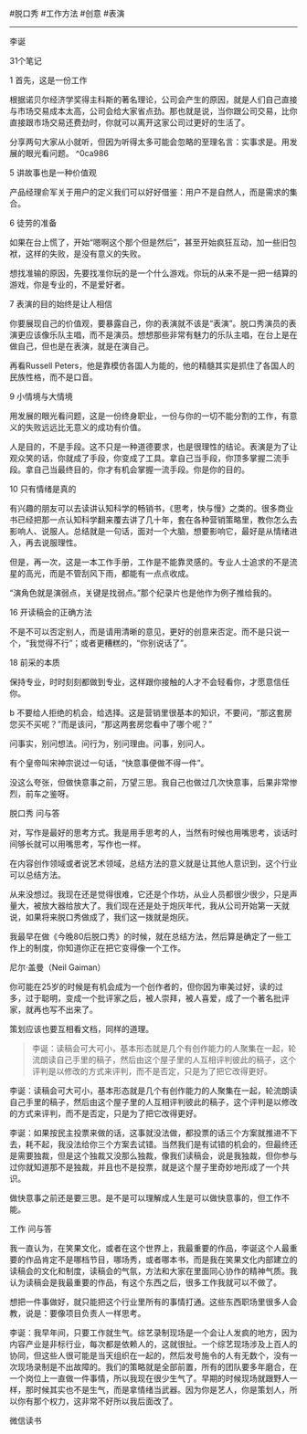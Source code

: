 #脱口秀 #工作方法 #创意 #表演

---

李诞

31个笔记

1 首先，这是一份工作

根据诺贝尔经济学奖得主科斯的著名理论，公司会产生的原因，就是人们自己直接与市场交易成本太高，公司会给大家省点劲。那也就是说，当你跟公司交易，比你直接跟市场交易还费劲时，你就可以离开这家公司过更好的生活了。

分享两句大家从小就听，但因为听得太多可能会忽略的至理名言：实事求是。用发展的眼光看问题。 ^0ca986

5 讲故事也是一种价值观

产品经理俞军关于用户的定义我们可以好好借鉴：用户不是自然人，而是需求的集合。

6 徒劳的准备

如果在台上慌了，开始“嗯啊这个那个但是然后”，甚至开始疯狂互动，加一些旧包袱，这样的失败，是没有意义的失败。

想找准输的原因，先要找准你玩的是一个什么游戏。你玩的从来不是一把一结算的游戏，你是专业的，不是爱好者。

7 表演的目的始终是让人相信

你要展现自己的价值观，要暴露自己，你的表演就不该是“表演”。脱口秀演员的表演更应该像乐队主唱，而不是演员。想想那些非常有魅力的乐队主唱，在台上是在做自己，但也是在表演，就是在演自己。

再看Russell Peters，他是靠模仿各国人为能的，他的精髓其实是抓住了各国人的民族性格，而不是口音。

9 小情境与大情境

用发展的眼光看问题，这是一份终身职业，一份与你的一切不能分割的工作，有意义的失败远远比无意义的成功有价值。

人是目的，不是手段。这不只是一种道德要求，也是很理性的结论。表演是为了让观众笑的话，你就成了手段，你变成了工具。拿自己当手段，你顶多掌握二流手段。拿自己当最终目的，你才有机会掌握一流手段。你是你的目的。

10 只有情绪是真的

有兴趣的朋友可以去读讲认知科学的畅销书，《思考，快与慢》之类的。很多商业书已经把那一点认知科学翻来覆去讲了几十年，套在各种营销策略里，教你怎么去影响人、说服人。总结就是一句话，面对一个大脑，想要影响它，最好是从情绪进入，再去说服理性。

但是，再一次，这是一本工作手册，工作是不能靠灵感的。专业人士追求的不是流星的高光，而是不管刮风下雨，都能有一点点收成。

“演角色就是演弱点，关键是找弱点。”那个纪录片也是他作为例子推给我的。

16 开读稿会的正确方法

不是不可以否定别人，而是请用清晰的意见，更好的创意来否定。而不是只说一个，“我觉得不行”；或者更糟糕的，“你别说话了”。

18 前采的本质

保持专业，时时刻刻都做到专业，这样跟你接触的人才不会轻看你，才愿意信任你。

b 不要给人拒绝的机会，给选择。这是营销里很基本的知识，不要问，“那这套房您买不买呢？”而是该问，“那这两套房您看中了哪个呢？”

问事实，别问想法。问行为，别问理由。问事，别问人。

有个皇帝叫宋神宗说过一句话，“快意事便做不得一件”。

没这么夸张，但做快意事之前，万望三思。我自己也做过几次快意事，后果非常惨烈，前车之鉴呀。

脱口秀 问与答

对，写作是最好的思考方式。我是用手思考的人，当然有时候也用嘴思考，谈话时间够长就可以用嘴思考，写作也一样。

在内容创作领域或者说艺术领域，总结方法的意义就是让其他人意识到，这个行业可以总结方法。

从来没想过。我现在还是觉得很难，它还是个作坊，从业人员都很少很少，只是声量大，被放大器给放大了。我们现在还是处于炮灰年代，我从公司开始第一天就说，如果将来脱口秀做成了，我们这一拨就是炮灰。

我最早在做《今晚80后脱口秀》的时候，就在总结方法，然后算是确定了一些工作上的制度，你知道你正在把它变得像一个工作。

尼尔·盖曼（Neil Gaiman）

你可能在25岁的时候是有机会成为一个创作者的，但你因为审美过好，读的过多，过于聪明，变成一个批评家之后，被人崇拜，被人喜爱，成了一个著名批评家，就再也写不出来了。

策划应该也要互相看文档，同样的道理。

> 李诞：读稿会可大可小，基本形态就是几个有创作能力的人聚集在一起，轮流朗读自己手里的稿子，然后由这个屋子里的人互相评判彼此的稿子，这个评判是以修改的方式来评判，而不是否定，只是为了把它改得更好。

李诞：读稿会可大可小，基本形态就是几个有创作能力的人聚集在一起，轮流朗读自己手里的稿子，然后由这个屋子里的人互相评判彼此的稿子，这个评判是以修改的方式来评判，而不是否定，只是为了把它改得更好。

李诞：如果按民主投票来做的话，这事就没法做，都投票的话三个方案就推进不下去，耗不起，我没法给你三个方案去试错。当然我们是有试错的机会的，但最终还是需要独裁，但是这个独裁又没那么独裁，像我们读稿会，说是我独裁，但你参与过你就知道那不是独裁，并且也不是投票，就是这个屋子里奇妙地形成了一个共识。

做快意事之前还是要三思。是不是可以理解成人生是可以做快意事的，但工作不能。

工作 问与答

我一直认为，在笑果文化，或者在这个世界上，我最重要的作品，李诞这个人最重要的作品肯定不是哪档节目，哪场秀，或者哪本书，而是我在笑果文化内部建立的读稿会的文化和制度，读稿会的气氛，方法和大家在里面同心协作的精神气质。我认为读稿会是我最重要的作品，有这个东西之后，很多工作我就可以不做了。

想把一件事做好，就只能把这个行业里所有的事情打通。这些东西职场里很多人会教，说是：要像项目负责人一样思考。

李诞：我早年间，只要工作就生气。综艺录制现场是一个会让人发疯的地方，因为内容产业是非标行业，每次都是依赖人的，这就很扯。一个综艺现场涉及上百人的协同，但这些人很可能是当天组织在一起的，然后发号施令的人有无数个，没有一次现场录制是不出故障的。我们的策略就是全部前置，所有的团队要多年磨合，在一个岗位上一直做一件事情，所以我现在很少生气了。早期的时候现场就跟野人一样，那时候其实也不是生气，而是拿情绪当武器。因为你是艺人，你是策划人，所以你有那个权力，这非常不好所以我后面改了。

微信读书